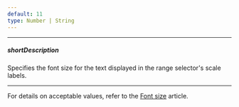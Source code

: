 ```yaml
---
default: 11
type: Number | String
---
```

---
##### shortDescription
Specifies the font size for the text displayed in the range selector's scale labels.

---
For details on acceptable values, refer to the [Font size](https://www.w3.org/TR/CSS21/fonts.html#propdef-font-size) article.